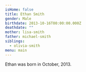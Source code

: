 ```yaml
---
isHome: false
title: Ethan Smith
gender: Male
birthdate: 2013-10-16T00:00:00.000Z
deathdate: ""
mother: lisa-smith
father: michael-smith
siblings:
  - olivia-smith
menu: main
---
```

Ethan was born in October, 2013.